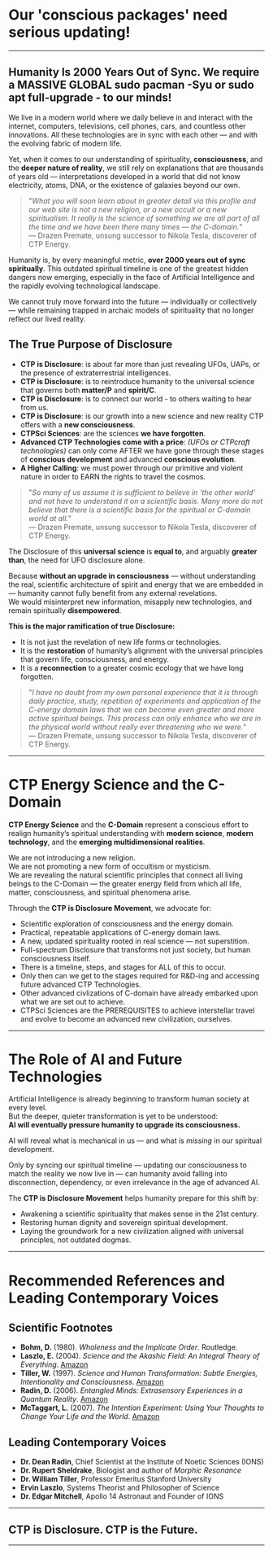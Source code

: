 # Our **'conscious packages'** need serious updating!

---

## Humanity Is 2000 Years Out of Sync. We require a MASSIVE GLOBAL sudo pacman -Syu or sudo apt full-upgrade - to our minds!

We live in a modern world where we daily believe in and interact with the internet, computers, televisions, cell phones, cars, and countless other innovations. All these technologies are in sync with each other — and with the evolving fabric of modern life.

Yet, when it comes to our understanding of spirituality, **consciousness**, and the **deeper nature of reality**, we still rely on explanations that are thousands of years old — interpretations developed in a world that did not know electricity, atoms, DNA, or the existence of galaxies beyond our own.

> "*What you will soon learn about in greater detail via this profile and our web site is not a new religion, or a new occult or a new spiritualism. It really is the science of something we are all part of all the time and we have been there many times — the C-domain.*"  
> — Drazen Premate, unsung successor to Nikola Tesla, discoverer of CTP Energy.

Humanity is, by every meaningful metric, **over 2000 years out of sync spiritually**. This outdated spiritual timeline is one of the greatest hidden dangers now emerging, especially in the face of Artificial Intelligence and the rapidly evolving technological landscape.

We cannot truly move forward into the future — individually or collectively — while remaining trapped in archaic models of spirituality that no longer reflect our lived reality.

## The True Purpose of Disclosure

- **CTP is Disclosure**: is about far more than just revealing UFOs, UAPs, or the presence of extraterrestrial intelligences.  
- **CTP is Disclosure**: is to reintroduce humanity to the universal science that governs both **matter/P** and **spirit/C**.
- **CTP is Disclosure**: is to connect our world - to others waiting to hear from us.
- **CTP is Disclosure**: is our growth into a new science and new reality CTP offers with a **new consciousness**.
- **CTPSci Sciences**: are the sciences **we have forgotten**.
- **Advanced CTP Technologies come with a price**: *(UFOs or CTPcraft technologies)* can only come AFTER we have gone through these stages of **conscious development** and advanced **conscious evolution**. 
- **A Higher Calling**: we must power through our primitive and violent nature in order to EARN the rights to travel the cosmos.

> "*So many of us assume it is sufficient to believe in 'the other world' and not have to understand it on a scientific basis. Many more do not believe that there is a scientific basis for the spiritual or C-domain world at all.*"  
> — Drazen Premate, unsung successor to Nikola Tesla, discoverer of CTP Energy.

The Disclosure of this **universal science** is **equal to**, and arguably **greater than**, the need for UFO disclosure alone.

Because **without an upgrade in consciousness** — without understanding the real, scientific architecture of spirit and energy that we are embedded in — humanity cannot fully benefit from any external revelations.  
We would misinterpret new information, misapply new technologies, and remain spiritually **disempowered**.

**This is the major ramification of true Disclosure:**

- It is not just the revelation of new life forms or technologies.  
- It is the **restoration** of humanity’s alignment with the universal principles that govern life, consciousness, and energy.  
- It is a **reconnection** to a greater cosmic ecology that we have long forgotten.

> "*I have no doubt from my own personal experience that it is through daily practice, study, repetition of experiments and application of the C-energy domain laws that we can become even greater and more active spiritual beings. This process can only enhance who we are in the physical world without really ever threatening who we were.*"  
> — Drazen Premate, unsung successor to Nikola Tesla, discoverer of CTP Energy.

---

# CTP Energy Science and the C-Domain

**CTP Energy Science** and the **C-Domain** represent a conscious effort to realign humanity’s spiritual understanding with **modern science**, **modern technology**, and the **emerging multidimensional realities**.

We are not introducing a new religion.  
We are not promoting a new form of occultism or mysticism.  
We are revealing the natural scientific principles that connect all living beings to the C-Domain — the greater energy field from which all life, matter, consciousness, and spiritual phenomena arise.

Through the **CTP is Disclosure Movement**, we advocate for:

- Scientific exploration of consciousness and the energy domain.
- Practical, repeatable applications of C-energy domain laws.
- A new, updated spirituality rooted in real science — not superstition.
- Full-spectrum Disclosure that transforms not just society, but human consciousness itself.
- There is a timeline, steps, and stages for ALL of this to occur. 
- Only then can we get to the stages required for R&D-ing and accessing future advanced CTP Technologies.
- Other advanced civlizations of C-domain have already embarked upon what we are set out to achieve.
- CTPSci Sciences are the PREREQUISITES to achieve interstellar travel and evolve to become an advanced new civilization, ourselves.

---

# The Role of AI and Future Technologies

Artificial Intelligence is already beginning to transform human society at every level.  
But the deeper, quieter transformation is yet to be understood:  
**AI will eventually pressure humanity to upgrade its consciousness.**

AI will reveal what is mechanical in us — and what is *missing* in our spiritual development.

Only by syncing our spiritual timeline — updating our consciousness to match the reality we now live in — can humanity avoid falling into disconnection, dependency, or even irrelevance in the age of advanced AI.

The **CTP is Disclosure Movement** helps humanity prepare for this shift by:

- Awakening a scientific spirituality that makes sense in the 21st century.
- Restoring human dignity and sovereign spiritual development.
- Laying the groundwork for a new civilization aligned with universal principles, not outdated dogmas.

---

# Recommended References and Leading Contemporary Voices

## Scientific Footnotes

- **Bohm, D.** (1980). *Wholeness and the Implicate Order*. Routledge.
- **Laszlo, E.** (2004). *Science and the Akashic Field: An Integral Theory of Everything*. [Amazon](https://www.amazon.com/dp/1594770425?tag=ctpenergy03-20)
- **Tiller, W.** (1997). *Science and Human Transformation: Subtle Energies, Intentionality and Consciousness*. [Amazon](https://www.amazon.com/dp/0964263745?tag=ctpenergy03-20)
- **Radin, D.** (2006). *Entangled Minds: Extrasensory Experiences in a Quantum Reality*. [Amazon](https://www.amazon.com/dp/1416524790?tag=ctpenergy03-20)
- **McTaggart, L.** (2007). *The Intention Experiment: Using Your Thoughts to Change Your Life and the World*. [Amazon](https://www.amazon.com/dp/0743276965?tag=ctpenergy03-20)

## Leading Contemporary Voices

- **Dr. Dean Radin**, Chief Scientist at the Institute of Noetic Sciences (IONS)
- **Dr. Rupert Sheldrake**, Biologist and author of *Morphic Resonance*
- **Dr. William Tiller**, Professor Emeritus Stanford University
- **Ervin Laszlo**, Systems Theorist and Philosopher of Science
- **Dr. Edgar Mitchell**, Apollo 14 Astronaut and Founder of IONS

---

## **CTP is Disclosure. CTP is the Future.**

---
